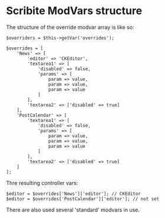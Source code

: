 Scribite ModVars structure
==========================

The structure of the override modvar array is like so:

    $overriders = $this->getVar('overrides');

    $overrides = [
        'News' => [
            'editor' => 'CKEditor',
            'textarea1' => [
                'disabled' => false,
                'params' => [
                    param => value,
                    param => value,
                    param => value
                ]
            ],
            'textarea2' => ['disabled' => true]
        ],
        'PostCalendar' => [
            'textarea1' => [
                'disabled' => false,
                'params' => [
                    param => value,
                    param => value,
                    param => value
                ]
            ],
            'textarea2' => ['disabled' => true]
        ]
    ];

Thre resulting controller vars:

    $editor = $overrides['News']['editor']; // CKEditor
    $editor = $overrides['PostCalendar']['editor']; // not set

There are also used several 'standard' modvars in use.
